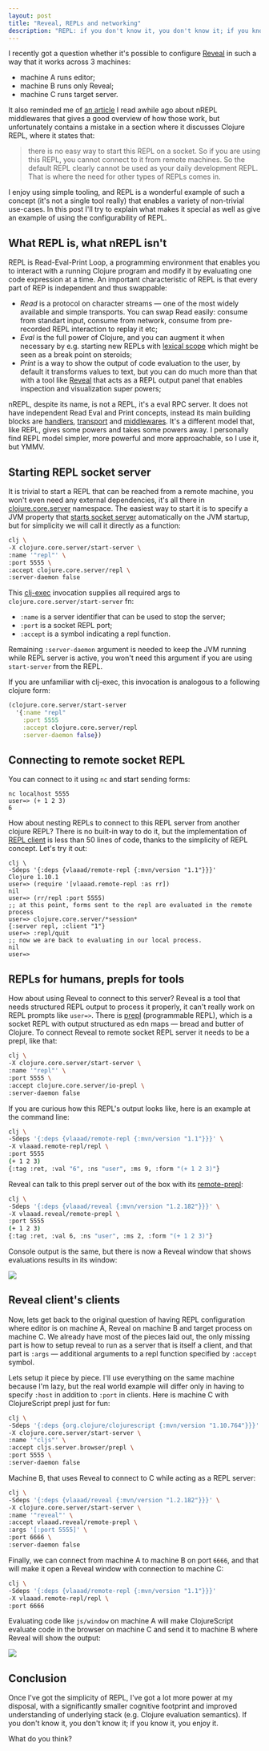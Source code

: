 ```yaml
---
layout: post
title: "Reveal, REPLs and networking"
description: "REPL: if you don't know it, you don't know it; if you know it, you enjoy it"
---
```

I recently got a question whether it's possible to configure [Reveal](vlaaad.github.io/reveal/) in such a way that it works across 3 machines:
- machine A runs editor;
- machine B runs only Reveal;
- machine C runs target server.

It also reminded me of [an article](https://suvratapte.com/nREPL-middleware/) I read awhile ago about nREPL middlewares that gives a good overview of how those work, but unfortunately contains a mistake in a section where it discusses Clojure REPL, where it states that:

> there is no easy way to start this REPL on a socket. So if you are using this REPL, you cannot connect to it from remote machines. So the default REPL clearly cannot be used as your daily development REPL. That is where the need for other types of REPLs comes in.

I enjoy using simple tooling, and REPL is a wonderful example of such a concept (it's not a single tool really) that enables a variety of non-trivial use-cases. In this post I'll try to explain what makes it special as well as give an example of using the configurability of REPL.

## What REPL is, what nREPL isn't

REPL is Read-Eval-Print Loop, a programming environment that enables you to interact with a running Clojure program and modify it by evaluating one code expression at a time. An important characteristic of REPL is that every part of REP is independent and thus swappable:
- _Read_ is a protocol on character streams — one of the most widely available and simple transports. You can swap Read easily: consume from standart input, consume from network, consume from pre-recorded REPL interaction to replay it etc;
- _Eval_ is the full power of Clojure, and you can augment it when necessary by e.g. starting new REPLs with [lexical scope](https://github.com/TristeFigure/lexikon/blob/master/src/lexikon/core.clj#L129-L148) which might be seen as a break point on steroids;
- _Print_ is a way to show the output of code evaluation to the user, by default it transforms values to text, but you can do much more than that with a tool like [Reveal](vlaaad.github.io/reveal/) that acts as a REPL output panel that enables inspection and visualization super powers;

nREPL, despite its name, is not a REPL, it's a eval RPC server. It does not have independent Read Eval and Print concepts, instead its main building blocks are [handlers](https://nrepl.org/nrepl/0.8/design/handlers.html), [transport](https://nrepl.org/nrepl/0.8/design/transports.html) and [middlewares](https://nrepl.org/nrepl/0.8/design/middleware.html). It's a different model that, like REPL, gives some powers and takes some powers away. I personally find REPL model simpler, more powerful and more approachable, so I use it, but YMMV.

## Starting REPL socket server

It is trivial to start a REPL that can be reached from a remote machine, you won't even need any external dependencies, it's all there in [clojure.core.server](https://clojure.github.io/clojure/clojure.core-api.html#clojure.core.server/start-server) namespace. The easiest way to start it is to specify a JVM property that [starts socket server](https://clojure.org/reference/repl_and_main#_launching_a_socket_server) automatically on the JVM startup, but for simplicity we will call it directly as a function:
```sh
clj \
-X clojure.core.server/start-server \
:name '"repl"' \
:port 5555 \
:accept clojure.core.server/repl \
:server-daemon false
```
This [clj-exec](https://insideclojure.org/2020/09/04/clj-exec/) invocation supplies all required args to `clojure.core.server/start-server` fn:
- `:name` is a server identifier that can be used to stop the server;
- `:port` is a socket REPL port;
- `:accept` is a symbol indicating a repl function.

Remaining `:server-daemon` argument is needed to keep the JVM running while REPL server is active, you won't need this argument if you are using `start-server` from the REPL.

If you are unfamiliar with clj-exec, this invocation is analogous to a following clojure form:
```clj
(clojure.core.server/start-server
  '{:name "repl"
    :port 5555
    :accept clojure.core.server/repl
    :server-daemon false})
```

## Connecting to remote socket REPL

You can connect to it using `nc` and start sending forms:
```
nc localhost 5555
user=> (+ 1 2 3)
6
```
How about nesting REPLs to connect to this REPL server from another clojure REPL? There is no built-in way to do it, but the implementation of [REPL client](https://github.com/vlaaad/remote-repl) is less than 50 lines of code, thanks to the simplicity of REPL concept. Let's try it out:
```
clj \
-Sdeps '{:deps {vlaaad/remote-repl {:mvn/version "1.1"}}}'
Clojure 1.10.1
user=> (require '[vlaaad.remote-repl :as rr])
nil
user=> (rr/repl :port 5555)
;; at this point, forms sent to the repl are evaluated in the remote process
user=> clojure.core.server/*session*
{:server repl, :client "1"}
user=> :repl/quit
;; now we are back to evaluating in our local process.
nil
user=> 
```

## REPLs for humans, prepls for tools

How about using Reveal to connect to this server? Reveal is a tool that needs structured REPL output to process it properly, it can't really work on REPL prompts like `user=>`. There is [prepl](https://oli.me.uk/clojure-socket-prepl-cookbook/) (programmable REPL), which is a socket REPL with output structured as edn maps — bread and butter of Clojure. To connect Reveal to remote socket REPL server it needs to be a prepl, like that:
```sh
clj \
-X clojure.core.server/start-server \
:name '"repl"' \
:port 5555 \
:accept clojure.core.server/io-prepl \
:server-daemon false
```
If you are curious how this REPL's output looks like, here is an example at the command line:
```sh
clj \
-Sdeps '{:deps {vlaaad/remote-repl {:mvn/version "1.1"}}}' \
-X vlaaad.remote-repl/repl \
:port 5555
(+ 1 2 3)
{:tag :ret, :val "6", :ns "user", :ms 9, :form "(+ 1 2 3)"}
```
Reveal can talk to this prepl server out of the box with its [remote-prepl](https://vlaaad.github.io/reveal/#remote-prepl):
```sh
clj \
-Sdeps '{:deps {vlaaad/reveal {:mvn/version "1.2.182"}}}' \
-X vlaaad.reveal/remote-prepl \
:port 5555
(+ 1 2 3)
{:tag :ret, :val 6, :ns "user", :ms 2, :form "(+ 1 2 3)"}
```
Console output is the same, but there is now a Reveal window that shows evaluations results in its window:

![](/assets/2021-01-02/remote-prepl.png)

## Reveal client's clients

Now, lets get back to the original question of having REPL configuration where editor is on machine A, Reveal on machine B and target process on machine C. We already have most of the pieces laid out, the only missing part is how to setup reveal to run as a server that is itself a client, and that part is `:args` — additional arguments to a repl function specified by `:accept` symbol.

Lets setup it piece by piece. I'll use everything on the same machine because I'm lazy, but the real world example will differ only in having to specify `:host` in addition to `:port` in clients. Here is machine C with ClojureScript prepl just for fun:
```sh
clj \
-Sdeps '{:deps {org.clojure/clojurescript {:mvn/version "1.10.764"}}}' \
-X clojure.core.server/start-server \
:name '"cljs"' \
:accept cljs.server.browser/prepl \
:port 5555 \
:server-daemon false
```

Machine B, that uses Reveal to connect to C while acting as a REPL server:
```sh
clj \
-Sdeps '{:deps {vlaaad/reveal {:mvn/version "1.2.182"}}}' \
-X clojure.core.server/start-server \
:name '"reveal"' \
:accept vlaaad.reveal/remote-prepl \
:args '[:port 5555]' \
:port 6666 \
:server-daemon false
```

Finally, we can connect from machine A to machine B on port `6666`, and that will make it open a Reveal window with connection to machine C:
```sh
clj \
-Sdeps '{:deps {vlaaad/remote-repl {:mvn/version "1.1"}}}' 
-X vlaaad.remote-repl/repl \
:port 6666
```
Evaluating code like `js/window` on machine A will make ClojureScript evaluate code in the browser on machine C and send it to machine B where Reveal will show the output:

![](/assets/2021-01-02/cljs-prepl.png)

## Conclusion

Once I've got the simplicity of REPL, I've got a lot more power at my disposal, with a significantly smaller cognitive footprint and improved understanding of underlying stack (e.g. Clojure evaluation semantics). If you don't know it, you don't know it; if you know it, you enjoy it.

What do you think?